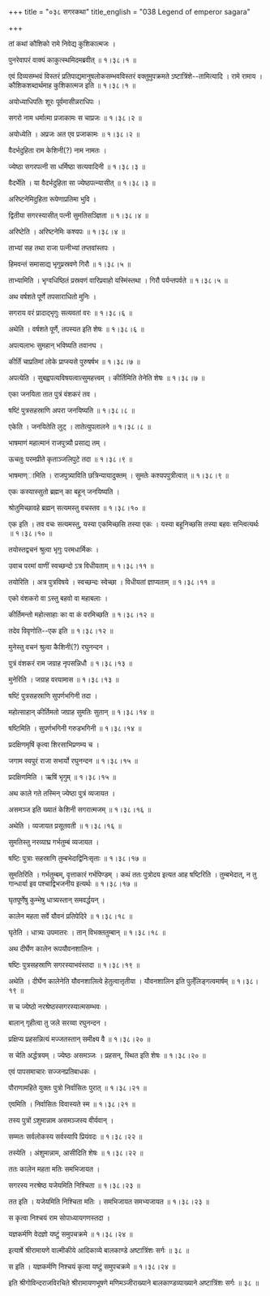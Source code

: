 +++
title = "०३८ सगरकथा"
title_english = "038 Legend of emperor sagara"

+++


तां कथां कौशिको रामे निवेद्य कुशिकात्मजः ।  

पुनरेवापरं वाक्यं काकुत्स्थमिदमब्रवीत्  ॥  १।३८।१  ॥   

एवं दिव्यसम्भवं विस्तरं प्रतिपाद्यमानुषलोकसम्भवविस्तरं वक्तुमुपक्रमते
ऽष्टात्रिंशे--तामित्यादि । रामे रामाय । कौशिकशब्दार्थमाह कुशिकात्मज इति
 ॥  १।३८।१  ॥   

  

अयोध्याधिपतिः शूरः पूर्वमासीन्नराधिपः ।  

सगरो नाम धर्मात्मा प्रजाकामः स चाप्रजः  ॥  १।३८।२  ॥   

अयोध्येति । अप्रजः अत एव प्रजाकामः  ॥  १।३८।२  ॥   

  

वैदर्भदुहिता राम केशिनी(?) नाम नामतः ।  

ज्येष्ठा सगरपत्नी सा धर्मिष्ठा सत्यवादिनी  ॥  १।३८।३  ॥   

वैदर्भेति । या वैदर्भदुहिता सा ज्येष्ठपत्न्यासीत्  ॥  १।३८।३  ॥   

  

अरिष्टनेमिदुहिता रूपेणाप्रतिमा भुवि ।  

द्वितीया सगरस्यासीत् पत्नी सुमतिसञ्ज्ञिता  ॥  १।३८।४  ॥   

अरिष्टेति । अरिष्टनेमिः कश्यपः  ॥  १।३८।४  ॥   

  

ताभ्यां सह तथा राजा पत्नीभ्यां तप्तवांस्तपः ।  

हिमवन्तं समासाद्य भृगुप्रस्रवणे गिरौ  ॥  १।३८।५  ॥   

ताभ्यामिति । भृग्वधिष्ठितं प्रस्रवणं वारिप्रवाहो यस्मिंस्तथा । गिरौ
पर्यन्तपर्वते  ॥  १।३८।५  ॥   

  

अथ वर्षशते पूर्णे तपसाराधितो मुनिः ।  

सगराय वरं प्रादाद्भृगुः सत्यवतां वरः  ॥  १।३८।६  ॥   

अथेति । वर्षशते पूर्णे, तपस्यत इति शेषः  ॥  १।३८।६  ॥   

  

अपत्यलाभः सुमहान् भविष्यति तवानघ ।  

कीर्तिं चाप्रतिमां लोके प्राप्स्यसे पुरुषर्षभ  ॥  १।३८।७  ॥   

अपत्येति । सुबह्वपत्यविषयत्वात्सुमहत्त्वम् । कीर्तिमिति तेनेति शेषः  ॥ 
१।३८।७  ॥   

  

एका जनयिता तात पुत्रं वंशकरं तव ।  

षष्टिं पुत्रसहस्राणि अपरा जनयिष्यति  ॥  १।३८।८  ॥   

एकेति । जनयितेति लुट् । तातेत्युपलालने  ॥  १।३८।८  ॥   

  

भाषमाणं महात्मानं राजपुत्र्यौ प्रसाद्य तम् ।  

ऊचतुः परमप्रीते कृताञ्जलिपुटे तदा  ॥  १।३८।९  ॥   

भाषमाण्ामिति । राजपुत्र्याविति छत्रिन्यायादुक्तम् । सुमतेः
कश्यपपुत्रीत्वात्  ॥  १।३८।९  ॥   

  

एकः कस्यास्सुतो ब्रह्मन् का बहून् जनयिष्यति ।  

श्रोतुमिच्छावहे ब्रह्मन् सत्यमस्तु वचस्तव  ॥  १।३८।१०  ॥   

एक इति । तव वचः सत्यमस्तु, यस्या एकमिच्छसि तस्या एकः । यस्या बहूनिच्छसि
तस्या बहवः सन्त्वित्यर्थः  ॥  १।३८।१०  ॥   

  

तयोस्तद्वचनं श्रुत्वा भृगुः परमधार्मिकः ।  

उवाच परमां वाणीं स्वच्छन्दो ऽत्र विधीयताम्  ॥  १।३८।११  ॥   

तयोरिति । अत्र पुत्रविषये । स्वच्छन्दः स्वेच्छा । विधीयतां ज्ञाप्यताम्
 ॥  १।३८।११  ॥   

  

एको वंशकरो वा ऽस्तु बहवो वा महाबलाः ।  

कीर्तिमन्तो महोत्साहाः का वा कं वरमिच्छति  ॥  १।३८।१२  ॥   

तदेव विवृणोति--एक इति  ॥  १।३८।१२  ॥   

  

मुनेस्तु वचनं श्रुत्वा कैशिनी(?) रघुनन्दन ।  

पुत्रं वंशकरं राम जग्राह नृपसन्निधौ  ॥  १।३८।१३  ॥   

मुनेरिति । जग्राह वरयामास  ॥  १।३८।१३  ॥   

  

षष्टिं पुत्रसहस्राणि सुपर्णभगिनी तदा ।  

महोत्साहान् कीर्तिमतो जग्राह सुमतिः सुतान्  ॥  १।३८।१४  ॥   

षष्टिमिति । सुपर्णभगिनी गरुडभगिनी  ॥  १।३८।१४  ॥   

  

प्रदक्षिणमृषिं कृत्वा शिरसाभिप्रणम्य च ।  

जगाम स्वपुरं राजा सभार्यो रघुनन्दन  ॥  १।३८।१५  ॥   

प्रदक्षिणमिति । ऋषिं भृगुम्  ॥  १।३८।१५  ॥   

  

अथ काले गते तस्मिन् ज्येष्ठा पुत्रं व्यजायत ।  

असमञ्ज इति ख्यातं केशिनी सगरात्मजम्  ॥  १।३८।१६  ॥   

अथेति । व्यजायत प्रसूतवती  ॥  १।३८।१६  ॥   

  

सुमतिस्तु नरव्याघ्र गर्भतुम्बं व्यजायत ।  

षष्टिः पुत्राः सहस्राणि तुम्बभेदाद्विनिःसृताः  ॥  १।३८।१७  ॥   

सुमतिरिति । गर्भतुम्बम्, वृत्ताकारं गर्भपिण्डम् । कथं ततः पुत्रोदय इत्यत
आह षष्टिरिति । तुम्बभेदात्, न तु गान्धार्या इव पश्चाद्विभजनीय इत्यर्थः
 ॥  १।३८।१७  ॥   

  

घृतपूर्णेषु कुम्भेषु धात्र्यस्तान् समवर्द्धयन् ।  

कालेन महता सर्वे यौवनं प्रतिपेदिरे  ॥  १।३८।१८  ॥   

घृतेति । धात्र्यः उपमातरः । तान् विभक्ततुम्बान्  ॥  १।३८।१८  ॥   

  

अथ दीर्घेण कालेन रूपयौवनशालिनः ।  

षष्टिः पुत्रसहस्राणि सगरस्याभवंस्तदा  ॥  १।३८।१९  ॥   

अथेति । दीर्घेण कालेनेति यौवनशालित्वे हेतुत्वात्तृतीया । यौवनशालिन इति
पुल्ँलिङ्गत्वमार्षम्  ॥  १।३८।१९  ॥   

  

स च ज्येष्ठो नरश्रेष्ठस्सगरस्यात्मसम्भवः ।  

बालान् गृहीत्वा तु जले सरय्वा रघुनन्दन ।  

प्रक्षिप्य प्रहसन्नित्यं मज्जतस्तान् समीक्ष्य वै  ॥  १।३८।२०  ॥   

स चेति अर्द्धत्रयम् । ज्येष्ठः असमञ्जः । प्रहसन्, स्थित इति शेषः  ॥ 
१।३८।२०  ॥   

  

एवं पापसमाचारः सज्जनप्रतिबाधकः ।  

पौराणामहिते युक्तः पुत्रो निर्वासितः पुरात्  ॥  १।३८।२१  ॥   

एवमिति । निर्वासितः विवास्यते स्म  ॥  १।३८।२१  ॥   

  

तस्य पुत्रों ऽशुमान्नाम असमञ्जस्य वीर्यवान् ।  

सम्मतः सर्वलोकस्य सर्वस्यापि प्रियंवदः  ॥  १।३८।२२  ॥   

तस्येति । अंशुमान्नाम, आसीदिति शेषः  ॥  १।३८।२२  ॥   

  

ततः कालेन महता मतिः समभिजायत ।  

सगरस्य नरश्रेष्ठ यजेयमिति निश्चिता  ॥  १।३८।२३  ॥   

तत इति । यजेयमिति निश्चिता मतिः । समभिजायत समभ्यजायत  ॥  १।३८।२३  ॥   

  

स कृत्वा निश्चयं राम सोपाध्यायगणस्तदा ।  

यज्ञकर्मणि वेदज्ञो यष्टुं समुपचक्रमे  ॥  १।३८।२४  ॥   

इत्यार्षे श्रीरामायणे वाल्मीकीये आदिकाव्ये बालकाण्डे अष्टात्रिंशः सर्गः
 ॥  ३८  ॥   

स इति । यज्ञकर्मणि निश्चयं कृत्वा यष्टुं समुपचक्रमे  ॥  १।३८।२४  ॥   

इति श्रीगोविन्दराजविरचिते श्रीरामायणभूषणे मणिमञ्जीराख्याने
बालकाण्डव्याख्याने अष्टात्रिंशः सर्गः  ॥  ३८  ॥   

  


